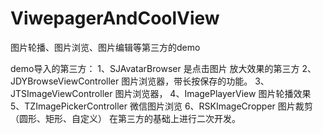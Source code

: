 # ViwepagerAndCoolView
图片轮播、图片浏览、图片编辑等第三方的demo

demo导入的第三方：
 1、SJAvatarBrowser 是点击图片 放大效果的第三方
 2、JDYBrowseViewController 图片浏览器，带长按保存的功能。
 3、JTSImageViewController 图片浏览器，
 4、ImagePlayerView 图片轮播效果
 5、TZImagePickerController 微信图片浏览
 6、RSKImageCropper 图片裁剪 （圆形、矩形、自定义）
 在第三方的基础上进行二次开发。
